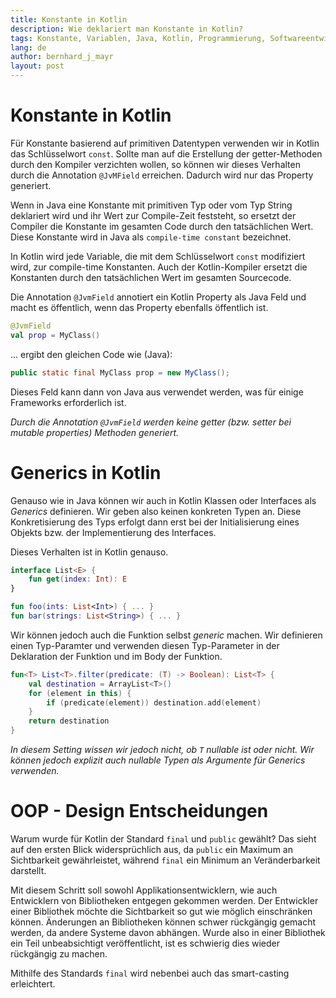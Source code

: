 ```yaml
---
title: Konstante in Kotlin
description: Wie deklariert man Konstante in Kotlin?
tags: Konstante, Variablen, Java, Kotlin, Programmierung, Softwareentwicklung, Programmiersprache
lang: de
author: bernhard_j_mayr
layout: post
---
```


# Konstante in Kotlin
Für Konstante basierend auf primitiven Datentypen verwenden wir in Kotlin das Schlüsselwort `const`. Sollte man auf die Erstellung der getter-Methoden durch den Kompiler verzichten wollen, so können wir dieses Verhalten durch die Annotation `@JvMField` erreichen. Dadurch wird nur das Property generiert.

Wenn in Java eine Konstante mit primitiven Typ oder vom Typ String deklariert wird und ihr Wert zur Compile-Zeit feststeht, so ersetzt der Compiler die Konstante im gesamten Code durch den tatsächlichen Wert. Diese Konstante wird in Java als `compile-time constant` bezeichnet.

In Kotlin wird jede Variable, die mit dem Schlüsselwort `const` modifiziert wird, zur compile-time Konstanten. Auch der Kotlin-Kompiler ersetzt die Konstanten durch den tatsächlichen Wert im gesamten Sourcecode.

Die Annotation `@JvmField` annotiert ein Kotlin Property als Java Feld und macht es öffentlich, wenn das Property ebenfalls öffentlich ist.

```Kotlin
@JvmField
val prop = MyClass()
```

... ergibt den gleichen Code wie (Java):

```Java
public static final MyClass prop = new MyClass();
```

Dieses Feld kann dann von Java aus verwendet werden, was für einige Frameworks erforderlich ist.

_Durch die Annotation `@JvmField` werden keine getter (bzw. setter bei mutable properties) Methoden generiert._

# Generics in Kotlin
Genauso wie in Java können wir auch in Kotlin Klassen oder Interfaces als _Generics_ definieren. Wir geben also keinen konkreten Typen an. Diese Konkretisierung des Typs erfolgt dann erst bei der Initialisierung eines Objekts bzw. der Implementierung des Interfaces.

Dieses Verhalten ist in Kotlin genauso.

```kotlin
interface List<E> {
    fun get(index: Int): E
}

fun foo(ints: List<Int>) { ... }
fun bar(strings: List<String>) { ... }
```

Wir können jedoch auch die Funktion selbst _generic_ machen. Wir definieren einen Typ-Paramter und verwenden diesen Typ-Parameter in der Deklaration der Funktion und im Body der Funktion.

```kotlin
fun<T> List<T>.filter(predicate: (T) -> Boolean): List<T> {
    val destination = ArrayList<T>()
    for (element in this) {
        if (predicate(element)) destination.add(element)
    }
    return destination
}
```

_In diesem Setting wissen wir jedoch nicht, ob `T` nullable ist oder nicht. Wir können jedoch explizit auch nullable Typen als Argumente für Generics verwenden._

# OOP - Design Entscheidungen
Warum wurde für Kotlin der Standard `final` und `public` gewählt? Das sieht auf den ersten Blick widersprüchlich aus, da `public` ein Maximum an Sichtbarkeit gewährleistet, während `final` ein Minimum an Veränderbarkeit darstellt.

Mit diesem Schritt soll sowohl Applikationsentwicklern, wie auch Entwicklern von Bibliotheken entgegen gekommen werden. Der Entwickler einer Bibliothek möchte die Sichtbarkeit so gut wie möglich einschränken können. Änderungen an Bibliotheken können schwer rückgängig gemacht werden, da andere Systeme davon abhängen. Wurde also in einer Bibliothek ein Teil unbeabsichtigt veröffentlicht, ist es schwierig dies wieder rückgängig zu machen.

Mithilfe des Standards `final` wird nebenbei auch das smart-casting erleichtert.
